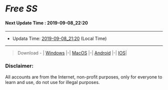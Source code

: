 
# *Free SS*

#### Next Update Time : 2019-09-08_22:20

---
* Updata Time: [2019-09-08_21:20](https://github.com/Geek-007/free-SS/blob/master/2019-09-08_21:20_FreeSS.txt) (Local Time)
---

> Download - | [Windows](https://github.com/shadowsocks/shadowsocks-windows/releases) |-| [MacOS](https://github.com/shadowsocks/shadowsocks-iOS/releases) |-| [Android](https://github.com/shadowsocks/shadowsocks-android/releases) |-| [IOS](https://itunes.apple.com/us/)|

### Disclaimer:
All accounts are from the Internet, non-profit purposes, only for everyone to learn and use, do not use for illegal purposes.
<br>
